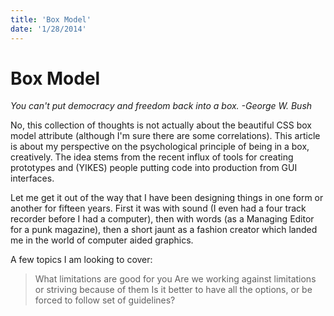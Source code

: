 ```yaml
---
title: 'Box Model'
date: '1/28/2014'
---
```


Box Model
==============================

_You can't put democracy and freedom back into a box. -George W. Bush_

No, this collection of thoughts is not actually about the beautiful CSS box model attribute (although I'm sure there are some correlations). This article is about my perspective on the psychological principle of being in a box, creatively. The idea stems from the recent influx of tools for creating prototypes and (YIKES) people putting code into production from GUI interfaces.

Let me get it out of the way that I have been designing things in one form or another for fifteen years. First it was with sound (I even had a four track recorder before I had a computer), then with words (as a Managing Editor for a punk magazine), then a short jaunt as a fashion creator which landed me in the world of computer aided graphics. 

A few topics I am looking to cover:

> What limitations are good for you
> Are we working against limitations or striving because of them
> Is it better to have all the options, or be forced to follow set of guidelines?
